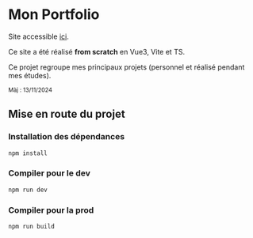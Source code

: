 # Mon Portfolio

Site accessible [ici](https://aelhya.github.io).

Ce site a été réalisé **from scratch** en Vue3, Vite et TS.

Ce projet regroupe mes principaux projets (personnel et réalisé pendant mes études).


<small>Màj : 13/11/2024</small>

## Mise en route du projet

### Installation des dépendances

```sh
npm install
```

### Compiler pour le dev

```sh
npm run dev
```

### Compiler pour la prod

```sh
npm run build
```